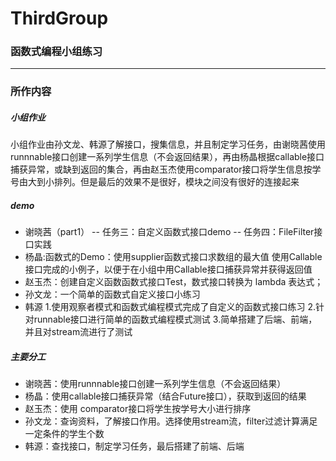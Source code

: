 # ThirdGroup
### 函数式编程小组练习
-----
### 所作内容
##### 小组作业
小组作业由孙文龙、韩源了解接口，搜集信息，并且制定学习任务，由谢晓茜使用runnnable接口创建一系列学生信息（不会返回结果），再由杨晶根据callable接口捕获异常，或缺到返回的集合，再由赵玉杰使用comparator接口将学生信息按学号由大到小排列。但是最后的效果不是很好，模块之间没有很好的连接起来
##### demo
- 谢晓茜（part1）
-- 任务三：自定义函数式接口demo
-- 任务四：FileFilter接口实践
- 杨晶:函数式的Demo：使用supplier函数式接口求数组的最大值
       使用Callable接口完成的小例子，以便于在小组中用Callable接口捕获异常并获得返回值
- 赵玉杰：创建自定义函数函数式接口Test，数式接口转换为 lambda 表达式；
- 孙文龙：一个简单的函数式自定义接口小练习
- 韩源
   1.使用观察者模式和函数式编程模式完成了自定义的函数式接口练习 
   2.针对runnable接口进行简单的函数式编程模式测试 
   3.简单搭建了后端、前端，并且对stream流进行了测试
##### 主要分工
- 谢晓茜：使用runnnable接口创建一系列学生信息（不会返回结果）
- 杨晶：使用callable接口捕获异常（结合Future接口），获取到返回的结果
- 赵玉杰：使用 comparator接口将学生按学号大小进行排序
- 孙文龙：查询资料，了解接口作用。选择使用stream流，filter过滤计算满足一定条件的学生个数
- 韩源：查找接口，制定学习任务，最后搭建了前端、后端
